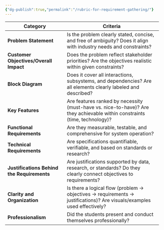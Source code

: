 ```yaml
---
{"dg-publish":true,"permalink":"/rubric-for-requirement-gathering/"}
---
```


| Category                          | Criteria |
|-----------------------------------|----------|
| **Problem Statement**             | Is the problem clearly stated, concise, and free of ambiguity? Does it align with industry needs and constraints? |
| **Customer Objectives/Overall Impact** | Does the problem reflect stakeholder priorities? Are the objectives realistic within given constraints? |
| **Block Diagram**                 | Does it cover all interactions, subsystems, and dependencies? Are all elements clearly labeled and described? |
| **Key Features**                  | Are features ranked by necessity (must-have vs. nice-to-have)? Are they achievable within constraints (time, technology)? |
| **Functional Requirements**       | Are they measurable, testable, and comprehensive for system operation? |
| **Technical Requirements**        | Are specifications quantifiable, verifiable, and based on standards or research? |
| **Justifications Behind the Requirements** | Are justifications supported by data, research, or standards? Do they clearly connect objectives to requirements? |
| **Clarity and Organization**      | Is there a logical flow (problem → objectives → requirements → justifications)? Are visuals/examples used effectively? |
| **Professionalism**               | Did the students present and conduct themselves professionally? |
